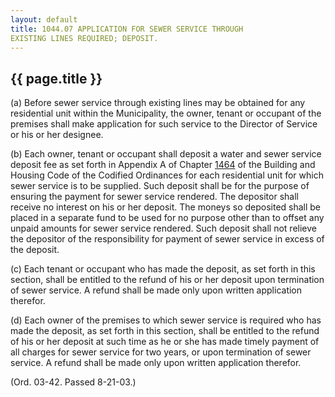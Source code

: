 ```yaml
---
layout: default 
title: 1044.07 APPLICATION FOR SEWER SERVICE THROUGH
EXISTING LINES REQUIRED; DEPOSIT.
---
```


{{ page.title }}
----------------

​(a) Before sewer service through existing lines may be obtained for any
residential unit within the Municipality, the owner, tenant or occupant
of the premises shall make application for such service to the Director
of Service or his or her designee.

​(b) Each owner, tenant or occupant shall deposit a water and sewer
service deposit fee as set forth in Appendix A of Chapter
[1464](58d37b9c.html) of the Building and Housing Code of the Codified
Ordinances for each residential unit for which sewer service is to be
supplied. Such deposit shall be for the purpose of ensuring the payment
for sewer service rendered. The depositor shall receive no interest on
his or her deposit. The moneys so deposited shall be placed in a
separate fund to be used for no purpose other than to offset any unpaid
amounts for sewer service rendered. Such deposit shall not relieve the
depositor of the responsibility for payment of sewer service in excess
of the deposit.

​(c) Each tenant or occupant who has made the deposit, as set forth in
this section, shall be entitled to the refund of his or her deposit upon
termination of sewer service. A refund shall be made only upon written
application therefor.

​(d) Each owner of the premises to which sewer service is required who
has made the deposit, as set forth in this section, shall be entitled to
the refund of his or her deposit at such time as he or she has made
timely payment of all charges for sewer service for two years, or upon
termination of sewer service. A refund shall be made only upon written
application therefor.

(Ord. 03-42. Passed 8-21-03.)
